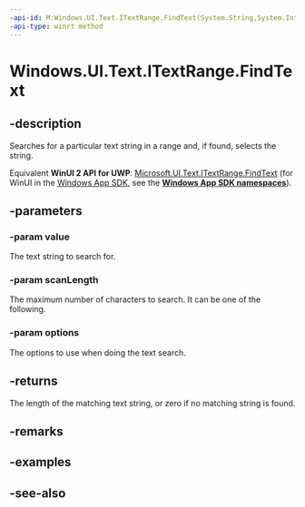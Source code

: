 ```yaml
---
-api-id: M:Windows.UI.Text.ITextRange.FindText(System.String,System.Int32,Windows.UI.Text.FindOptions)
-api-type: winrt method
---
```


<!-- Method syntax
public int FindText(System.String value, System.Int32 scanLength, Windows.UI.Text.FindOptions options)
-->

# Windows.UI.Text.ITextRange.FindText

## -description
Searches for a particular text string in a range and, if found, selects the string.

Equivalent **WinUI 2 API for UWP**: [Microsoft.UI.Text.ITextRange.FindText](/windows/winui/api/microsoft.ui.text.itextrange.findtext) (for WinUI in the [Windows App SDK](/windows/apps/windows-app-sdk/), see the **[Windows App SDK namespaces](/windows/windows-app-sdk/api/winrt/)**).

## -parameters
### -param value
The text string to search for.

### -param scanLength
The maximum number of characters to search. It can be one of the following.

### -param options
The options to use when doing the text search.

## -returns
The length of the matching text string, or zero if no matching string is found.

## -remarks


## -examples

## -see-also
